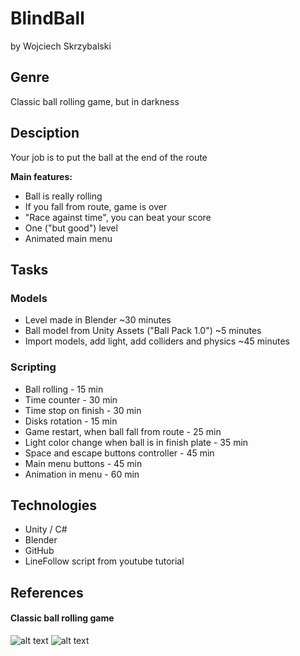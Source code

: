 # BlindBall
by Wojciech Skrzybalski
## Genre
Classic ball rolling game, but in darkness 
## Desciption
Your job is to put the ball at the end of the route

**Main features:** 
* Ball is really rolling
* If you fall from route, game is over
* "Race against time", you can beat your score
* One ("but good") level
* Animated main menu

## Tasks

### Models

* Level made in Blender ~30 minutes 
* Ball model from Unity Assets ("Ball Pack 1.0") ~5 minutes
* Import models, add light, add colliders and physics ~45 minutes
### Scripting

* Ball rolling - 15 min
* Time counter - 30 min
* Time stop on finish - 30 min
* Disks rotation - 15 min
* Game restart, when ball fall from route - 25 min
* Light color change when ball is in finish plate - 35 min
* Space and escape buttons controller - 45 min
* Main menu buttons - 45 min
* Animation in menu - 60 min

## Technologies

* Unity / C#
* Blender
* GitHub
* LineFollow script from youtube tutorial

## References
 #### Classic ball rolling game
 ![alt text](http://www.ozmogames.com/up/img/1191/gyrball.png)
![alt text](http://s2.quickmeme.com/img/75/75f3518390963a3ed7a8617a8722ec84834b163cadf6ad3b13c0e7cf1f7e504d.jpg)

